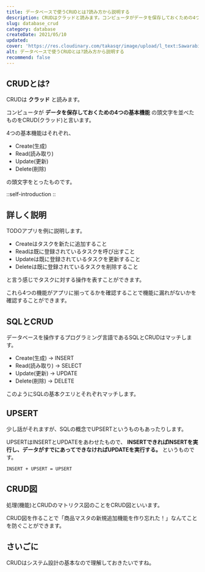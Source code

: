 ```yaml
---
title: データベースで使うCRUDとは?読み方から説明する
description: CRUDはクラッドと読みます。コンピュータがデータを保存しておくための4つの基本機能の頭文字を並べたものをCRUD(クラッド)と言います。4つの基本機能はそれぞれ、Create(生成)、Read(読み取り)、Update(更新)、Delete(削除)の頭文字をとったものです。
slug: database_crud
category: database
createDate: 2021/05/10
updated: 
cover: 'https://res.cloudinary.com/takasqr/image/upload/l_text:Sawarabi%20Gothic_80_bold:データベースで使うCRUDとは読み方から説明する,co_rgb:fff,w_620,c_fit/v1712091289/ogp_image_zorhlz.png'
alt: データベースで使うCRUDとは?読み方から説明する
recommend: false
---
```

## CRUDとは?



CRUDは __クラッド__ と読みます。

コンピュータが __データを保存しておくための4つの基本機能__ の頭文字を並べたものをCRUD(クラッド)と言います。

4つの基本機能はそれぞれ、

* Create(生成)
* Read(読み取り)
* Update(更新)
* Delete(削除)

の頭文字をとったものです。

::self-introduction
::

## 詳しく説明
TODOアプリを例に説明します。

* Createはタスクを新たに追加すること
* Readは既に登録されているタスクを呼び出すこと
* Updateは既に登録されているタスクを更新すること
* Deleteは既に登録されているタスクを削除すること

と言う感じでタスクに対する操作を表すことができます。

これら4つの機能がアプリに揃ってるかを確認することで機能に漏れがないかを確認することができます。

## SQLとCRUD
データベースを操作するプログラミング言語であるSQLとCRUDはマッチします。


* Create(生成) → INSERT
* Read(読み取り) → SELECT
* Update(更新) → UPDATE
* Delete(削除) → DELETE

このようにSQLの基本クエリとそれぞれマッチします。

## UPSERT
少し話がそれますが、SQLの概念でUPSERTというものもあったりします。

UPSERTはINSERTとUPDATEをあわせたもので、 __INSERTできればINSERTを実行し、データがすでにあってできなければUPDATEを実行する。__ というものです。

```
INSERT + UPSERT = UPSERT
```

## CRUD図
処理(機能)とCRUDのマトリクス図のことをCRUD図といいます。

CRUD図を作ることで「商品マスタの新規追加機能を作り忘れた！」なんてことを防ぐことができます。

## さいごに
CRUDはシステム設計の基本なので理解しておきたいですね。
